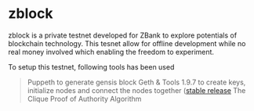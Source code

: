 # zblock

zblock is a private testnet developed for ZBank to explore potentials of blockchain technology. This tesnet allow for offline development while no real money involved which enabling the freedom to experiment.

To setup this testnet, following tools has been used

> Puppeth to generate gensis block
> Geth & Tools 1.9.7 to create keys, initialize nodes and connect the nodes together ([stable release](https://geth.ethereum.org/downloads/)
> The Clique Proof of Authority Algorithm
